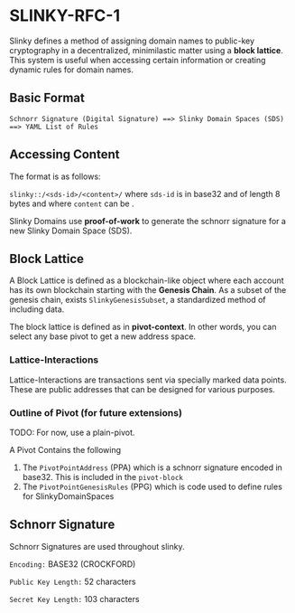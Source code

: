 # SLINKY-RFC-1

Slinky defines a method of assigning domain names to public-key cryptography in a decentralized, minimilastic matter using a **block lattice**. This system is useful when accessing certain information or creating dynamic rules for domain names.

## Basic Format

`Schnorr Signature (Digital Signature) ==> Slinky Domain Spaces (SDS) ==> YAML List of Rules`

## Accessing Content

The format is as follows:

`slinky::/<sds-id>/<content>/` where `sds-id` is in base32 and of length 8 bytes and where `content` can be .

Slinky Domains use **proof-of-work** to generate the schnorr signature for a new Slinky Domain Space (SDS).

## Block Lattice

A Block Lattice is defined as a blockchain-like object where each account has its own blockchain starting with the **Genesis Chain**. As a subset of the genesis chain, exists `SlinkyGenesisSubset`, a standardized method of including data.

The block lattice is defined as in **pivot-context**. In other words, you can select any base pivot to get a new address space.

### Lattice-Interactions

Lattice-Interactions are transactions sent via specially marked data points. These are public addresses that can be designed for various purposes.

### Outline of Pivot (for future extensions)

TODO: For now, use a plain-pivot.

A Pivot Contains the following

1. The `PivotPointAddress` (PPA) which is a schnorr signature encoded in base32. This is included in the `pivot-block`
2. The `PivotPointGenesisRules` (PPG) which is code used to define rules for SlinkyDomainSpaces

## Schnorr Signature

Schnorr Signatures are used throughout slinky.

`Encoding:` BASE32 (CROCKFORD)

`Public Key Length:` 52 characters

`Secret Key Length:` 103 characters
